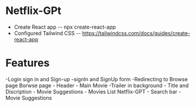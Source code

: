 # Netflix-GPt

- Create React app
    -- npx create-react-app 
- Configured Tailwind CSS
    -- https://tailwindcss.com/docs/guides/create-react-app

# Features
-Login sign in and Sign-up
    -signIn and SignUp form
    -Redirecting to Browse page
Borwse page
    - Header
    - Main Movie
        -Trailer in background
        - Title and Discription
    - Movie Suggestions
        - Movies List
Netflix-GPT
    - Search bar
    - Movie Suggestions
    